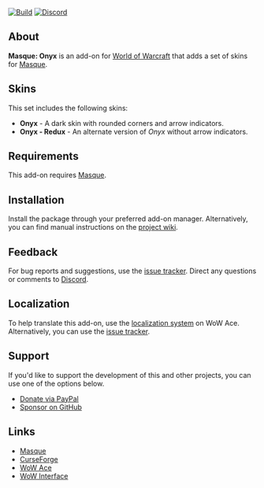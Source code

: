 [![Build][SVG-Build]][Build]
[![Discord][SVG-Discord]][Discord]

## About

**Masque: Onyx** is an add-on for [World of Warcraft] that adds a set of skins for [Masque].

## Skins

This set includes the following skins:

- **Onyx** - A dark skin with rounded corners and arrow indicators.
- **Onyx - Redux** - An alternate version of _Onyx_ without arrow indicators.

## Requirements

This add-on requires [Masque].

## Installation

Install the package through your preferred add-on manager. Alternatively, you can find manual instructions on the [project wiki][Wiki].

## Feedback

For bug reports and suggestions, use the [issue tracker]. Direct any questions or comments to [Discord].

## Localization

To help translate this add-on, use the [localization system] on WoW Ace. Alternatively, you can use the [issue tracker].

## Support

If you'd like to support the development of this and other projects, you can use one of the options below.

- [Donate via PayPal][Donate]
- [Sponsor on GitHub][Sponsor]

## Links

- [Masque][Masque]
- [CurseForge][CurseForge]
- [WoW Ace][WoW Ace]
- [WoW Interface]

[Links]: #

[Build]: https://github.com/SFX-WoW/Masque_Onyx/actions?query=workflow%3ARelease (Build Status)
[Discord]: https://discord.gg/DDVqkd6 (Join the Discord)

[World of Warcraft]: https://worldofwarcraft.com (World of Warcraft)
[Masque]: https://github.com/SFX-WoW/Masque (Download Masque)

[Issue Tracker]: https://github.com/SFX-WoW/Masque_Onyx/issues (Report an Issue)
[Localization System]: https://www.wowace.com/projects/masque-onyx/localization (Translate on WoW Ace)
[Wiki]: https://github.com/SFX-WoW/Masque_Onyx/wiki (View the Wiki)

[Donate]: https://www.paypal.me/stormfxi (Donate via PayPal)
[Sponsor]: https://github.com/sponsors/StormFX (Sponsor on GitHub)

[CurseForge]: https://www.curseforge.com/wow/addons/masque-onyx (View on CurseForge)
[GitHub]: https://github.com/SFX-WoW/Masque_Onyx (View on GitHub)
[WoW Ace]: https://www.wowace.com/projects/masque-onyx (View on WoW Ace)
[WoW Interface]: https://www.wowinterface.com/downloads/info8900 (View on WoW Interface)

[Images]: #

[SVG-Build]: https://img.shields.io/github/workflow/status/SFX-WoW/Masque_Onyx/Release?label=Build&logo=github&logoColor=fff&style=flat-square
[SVG-Discord]: https://img.shields.io/badge/Discord-7289DA?logo=discord&logoColor=fff&style=flat-square
